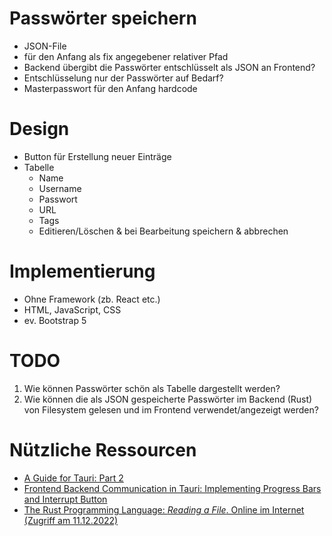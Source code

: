# Passwörter speichern
- JSON-File
- für den Anfang als fix angegebener relativer Pfad
- Backend übergibt die Passwörter entschlüsselt als JSON an Frontend?
- Entschlüsselung nur der Passwörter auf Bedarf?
- Masterpasswort für den Anfang hardcode

# Design
- Button für Erstellung neuer Einträge
- Tabelle
    - Name
    - Username
    - Passwort
    - URL
    - Tags
    - Editieren/Löschen & bei Bearbeitung speichern & abbrechen

# Implementierung
- Ohne Framework (zb. React etc.)
- HTML, JavaScript, CSS
- ev. Bootstrap 5

# TODO
1. Wie können Passwörter schön als Tabelle dargestellt werden?
1. Wie können die als JSON gespeicherte Passwörter im Backend (Rust) von Filesystem gelesen und im Frontend verwendet/angezeigt werden?

# Nützliche Ressourcen
- [A Guide for Tauri: Part 2](https://nikolas.blog/a-guide-for-tauri-part-2/)
- [Frontend Backend Communication in Tauri: Implementing Progress Bars and Interrupt Button](https://betterprogramming.pub/front-end-back-end-communication-in-tauri-implementing-progress-bars-and-interrupt-buttons-2a4efd967059)
- [The Rust Programming Language: *Reading a File*. Online im Internet (Zugriff am 11.12.2022)](https://doc.rust-lang.org/book/ch12-02-reading-a-file.html)